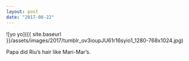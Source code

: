 ```yaml
---
layout: post
date: "2017-08-22"
---
```


![yo yo]({{ site.baseurl }}/assets/images/2017/tumblr_ov3ioupJU61r16syio1_1280-768x1024.jpg)

Papa did Riu’s hair like Mari-Mar’s.
